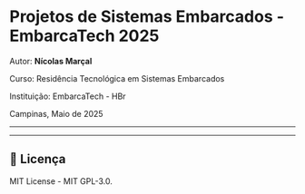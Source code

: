 
# Projetos de Sistemas Embarcados - EmbarcaTech 2025

Autor: **Nícolas Marçal**

Curso: Residência Tecnológica em Sistemas Embarcados

Instituição: EmbarcaTech - HBr

Campinas, Maio de 2025

---

<!-- INSIRA O CONTEÚDO DO SEU README AQUI! -->

---

## 📜 Licença
MIT License - MIT GPL-3.0.

